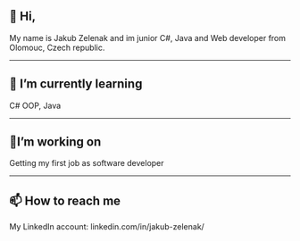 <h2>👋 Hi,</h2>
My name is Jakub Zelenak and im junior C#, Java and Web developer from Olomouc, Czech republic.
<hr/>
<h2>🌱 I’m currently learning</h2>
C# OOP, Java
<hr/>
<h2>👷I’m working on</h2>
Getting my first job as software developer
<hr/>
<h2>📫 How to reach me</h2>
My LinkedIn account: linkedin.com/in/jakub-zelenak/
<!---
kubazela/kubazela is a ✨ special ✨ repository because its `README.md` (this file) appears on your GitHub profile.
You can click the Preview link to take a look at your changes.
--->
